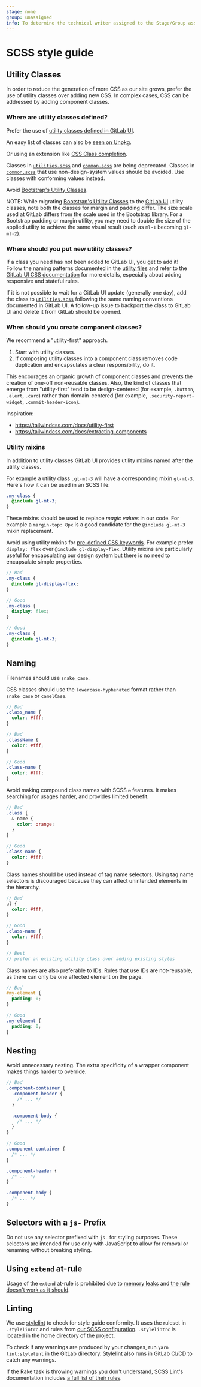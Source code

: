 ```yaml
---
stage: none
group: unassigned
info: To determine the technical writer assigned to the Stage/Group associated with this page, see https://about.gitlab.com/handbook/product/ux/technical-writing/#assignments
---
```


# SCSS style guide

## Utility Classes

In order to reduce the generation of more CSS as our site grows, prefer the use of utility classes over adding new CSS. In complex cases, CSS can be addressed by adding component classes.

### Where are utility classes defined?

Prefer the use of [utility classes defined in GitLab UI](https://gitlab.com/gitlab-org/gitlab-ui/-/blob/main/doc/css.md#utilities).

<!-- vale gitlab.Spelling = NO -->

An easy list of classes can also be [seen on Unpkg](https://unpkg.com/browse/@gitlab/ui/src/scss/utilities.scss).

<!-- vale gitlab.Spelling = YES -->

Or using an extension like [CSS Class completion](https://marketplace.visualstudio.com/items?itemName=Zignd.html-css-class-completion).

Classes in [`utilities.scss`](https://gitlab.com/gitlab-org/gitlab/-/blob/master/app/assets/stylesheets/utilities.scss) and [`common.scss`](https://gitlab.com/gitlab-org/gitlab/-/blob/master/app/assets/stylesheets/framework/common.scss) are being deprecated.
Classes in [`common.scss`](https://gitlab.com/gitlab-org/gitlab/-/blob/master/app/assets/stylesheets/framework/common.scss) that use non-design-system values should be avoided. Use classes with conforming values instead.

Avoid [Bootstrap's Utility Classes](https://getbootstrap.com/docs/4.3/utilities/).

NOTE:
While migrating [Bootstrap's Utility Classes](https://getbootstrap.com/docs/4.3/utilities/)
to the [GitLab UI](https://gitlab.com/gitlab-org/gitlab-ui/-/blob/main/doc/css.md#utilities)
utility classes, note both the classes for margin and padding differ. The size scale used at
GitLab differs from the scale used in the Bootstrap library. For a Bootstrap padding or margin
utility, you may need to double the size of the applied utility to achieve the same visual
result (such as `ml-1` becoming `gl-ml-2`).

### Where should you put new utility classes?

If a class you need has not been added to GitLab UI, you get to add it! Follow the naming patterns documented in the [utility files](https://gitlab.com/gitlab-org/gitlab-ui/-/tree/main/src/scss/utility-mixins) and refer to the [GitLab UI CSS documentation](https://gitlab.com/gitlab-org/gitlab-ui/-/blob/main/doc/contributing/adding_css.md#adding-utility-mixins) for more details, especially about adding responsive and stateful rules.

If it is not possible to wait for a GitLab UI update (generally one day), add the class to [`utilities.scss`](https://gitlab.com/gitlab-org/gitlab/-/blob/master/app/assets/stylesheets/utilities.scss) following the same naming conventions documented in GitLab UI. A follow-up issue to backport the class to GitLab UI and delete it from GitLab should be opened.

### When should you create component classes?

We recommend a "utility-first" approach.

1. Start with utility classes.
1. If composing utility classes into a component class removes code duplication and encapsulates a clear responsibility, do it.

This encourages an organic growth of component classes and prevents the creation of one-off non-reusable classes. Also, the kind of classes that emerge from "utility-first" tend to be design-centered (for example, `.button`, `.alert`, `.card`) rather than domain-centered (for example, `.security-report-widget`, `.commit-header-icon`).

Inspiration:

- <https://tailwindcss.com/docs/utility-first>
- <https://tailwindcss.com/docs/extracting-components>

### Utility mixins

In addition to utility classes GitLab UI provides utility mixins named after the utility classes.

For example a utility class `.gl-mt-3` will have a corresponding mixin `gl-mt-3`. Here's how it can be used in an SCSS file:

```scss
.my-class {
  @include gl-mt-3;
}
```

These mixins should be used to replace _magic values_ in our code.
For example a `margin-top: 8px` is a good candidate for the `@include gl-mt-3` mixin replacement.

Avoid using utility mixins for [pre-defined CSS keywords](https://developer.mozilla.org/en-US/docs/Web/CSS/CSS_Values_and_Units#pre-defined_keyword_values).
For example prefer `display: flex` over `@include gl-display-flex`. Utility mixins are particularly useful for encapsulating our design system but there is no need to encapsulate simple properties.

```scss
// Bad
.my-class {
  @include gl-display-flex;
}

// Good
.my-class {
  display: flex;
}

// Good
.my-class {
  @include gl-mt-3;
}
```

## Naming

Filenames should use `snake_case`.

CSS classes should use the `lowercase-hyphenated` format rather than
`snake_case` or `camelCase`.

```scss
// Bad
.class_name {
  color: #fff;
}

// Bad
.className {
  color: #fff;
}

// Good
.class-name {
  color: #fff;
}
```

Avoid making compound class names with SCSS `&` features. It makes
searching for usages harder, and provides limited benefit.

```scss
// Bad
.class {
  &-name {
    color: orange;
  }
}

// Good
.class-name {
  color: #fff;
}
```

Class names should be used instead of tag name selectors.
Using tag name selectors is discouraged because they can affect
unintended elements in the hierarchy.

```scss
// Bad
ul {
  color: #fff;
}

// Good
.class-name {
  color: #fff;
}

// Best
// prefer an existing utility class over adding existing styles
```

Class names are also preferable to IDs. Rules that use IDs
are not-reusable, as there can only be one affected element on
the page.

```scss
// Bad
#my-element {
  padding: 0;
}

// Good
.my-element {
  padding: 0;
}
```

## Nesting

Avoid unnecessary nesting. The extra specificity of a wrapper component
makes things harder to override.

```scss
// Bad
.component-container {
  .component-header {
    /* ... */
  }

  .component-body {
    /* ... */
  }
}

// Good
.component-container {
  /* ... */
}

.component-header {
  /* ... */
}

.component-body {
  /* ... */
}
```

## Selectors with a `js-` Prefix

Do not use any selector prefixed with `js-` for styling purposes. These
selectors are intended for use only with JavaScript to allow for removal or
renaming without breaking styling.

## Using `extend` at-rule

Usage of the `extend` at-rule is prohibited due to [memory leaks](https://gitlab.com/gitlab-org/gitlab/-/issues/323021) and [the rule doesn't work as it should](https://sass-lang.com/documentation/breaking-changes/extend-compound).

## Linting

We use [stylelint](https://stylelint.io) to check for style guide conformity. It uses the
ruleset in `.stylelintrc` and rules from [our SCSS configuration](https://gitlab.com/gitlab-org/frontend/gitlab-stylelint-config). `.stylelintrc` is located in the home directory of the project.

To check if any warnings are produced by your changes, run `yarn lint:stylelint` in the GitLab directory. Stylelint also runs in GitLab CI/CD to
catch any warnings.

If the Rake task is throwing warnings you don't understand, SCSS Lint's
documentation includes [a full list of their rules](https://stylelint.io/user-guide/rules/).
